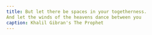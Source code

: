 ```yaml
---
title: But let there be spaces in your togetherness.
And let the winds of the heavens dance between you
caption: Khalil Gibran's The Prophet
---
```

